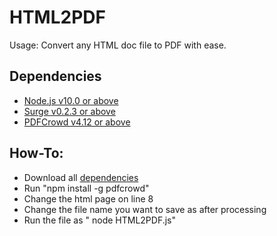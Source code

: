 # HTML2PDF
Usage: Convert any HTML doc file to PDF with ease.
## Dependencies
- [Node.js v10.0 or above](https://nodejs.org/en/download/)
- [Surge v0.2.3 or above](https://www.npmjs.com/package/surge)
- [PDFCrowd v4.12 or above](https://pdfcrowd.com/)
## How-To:
- Download all [dependencies](https://github.com/sparkcoder157/HTML2PDF#dependencies)
- Run "npm install -g pdfcrowd"
- Change the html page on line 8
- Change the file name you want to save as after processing
- Run the file as " node HTML2PDF.js"
